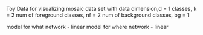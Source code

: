 Toy Data for visualizing mosaic data set with 
data dimension,d = 1
classes, k = 2 
num of foreground classes, nf = 2
num of background classes, bg = 1

model for what network - linear
model for where network - linear

